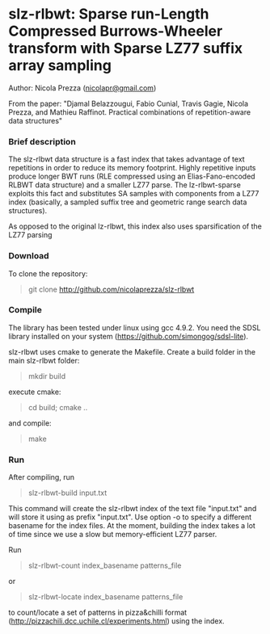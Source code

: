 slz-rlbwt: Sparse run-Length Compressed Burrows-Wheeler transform with Sparse LZ77 suffix array sampling
===============
Author: Nicola Prezza (nicolapr@gmail.com)

From the paper: "Djamal Belazzougui, Fabio Cunial, Travis Gagie, Nicola Prezza, and Mathieu Raffinot. Practical combinations of repetition-aware data structures"

### Brief description

The slz-rlbwt data structure is a fast index that takes advantage of text repetitions in order to reduce its memory footprint. Highly repetitive inputs produce longer BWT runs (RLE compressed using an Elias-Fano-encoded RLBWT data structure) and a smaller LZ77 parse. The lz-rlbwt-sparse exploits this fact and substitutes SA samples with components from a LZ77 index (basically, a sampled suffix tree and geometric range search data structures). 

As opposed to the original lz-rlbwt, this index also uses sparsification of the LZ77 parsing

### Download

To clone the repository:

> git clone http://github.com/nicolaprezza/slz-rlbwt

### Compile

The library has been tested under linux using gcc 4.9.2. You need the SDSL library installed on your system (https://github.com/simongog/sdsl-lite).

slz-rlbwt uses cmake to generate the Makefile. Create a build folder in the main slz-rlbwt folder:

> mkdir build

execute cmake:

> cd build; cmake ..

and compile:

> make

### Run

After compiling, run 

>  slz-rlbwt-build input.txt

This command will create the slz-rlbwt index of the text file "input.txt" and will store it using as prefix "input.txt". Use option -o to specify a different basename for the index files. At the moment, building the index takes a lot of time since we use a slow but memory-efficient LZ77 parser.

Run

> slz-rlbwt-count index_basename patterns_file

or

> slz-rlbwt-locate index_basename patterns_file

to count/locate a set of patterns in pizza&chilli format (http://pizzachili.dcc.uchile.cl/experiments.html) using the index. 
